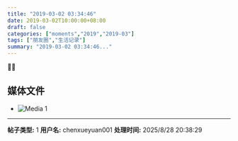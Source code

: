 ```yaml
---
title: "2019-03-02 03:34:46"
date: 2019-03-02T10:00:00+08:00
draft: false
categories: ["moments","2019","2019-03"]
tags: ["朋友圈","生活记录"]
summary: "2019-03-02 03:34:46..."
---
```


🌈🌈

## 媒体文件

- ![Media 1](/Moments/photos/2019-03-02/201903020334460.jpg)

---

**帖子类型:** 1
**用户名:** chenxueyuan001
**处理时间:** 2025/8/28 20:38:29